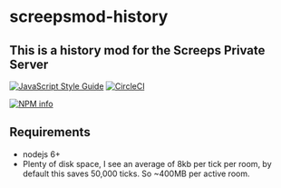 # screepsmod-history

## This is a history mod for the Screeps Private Server

[![JavaScript Style Guide](https://img.shields.io/badge/code_style-standard-brightgreen.svg)](https://standardjs.com)
[![CircleCI](https://circleci.com/gh/ScreepsMods/screepsmod-mongo/tree/master.svg?style=shield)](https://circleci.com/gh/ScreepsMods/screepsmod-mongo/tree/master)

[![NPM info](https://nodei.co/npm/screepsmod-auth.png?downloads=true)](https://npmjs.org/package/screepsmod-auth)

## Requirements

* nodejs 6+
* Plenty of disk space, I see an average of 8kb per tick per room, by default this saves 50,000 ticks. So ~400MB per active room.